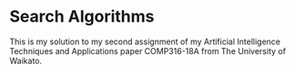 # Search Algorithms

This is my solution to my second assignment of my Artificial Intelligence Techniques and Applications paper COMP316-18A from The University of Waikato.
